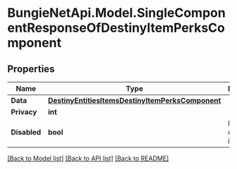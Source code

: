 
# BungieNetApi.Model.SingleComponentResponseOfDestinyItemPerksComponent

## Properties

Name | Type | Description | Notes
------------ | ------------- | ------------- | -------------
**Data** | [**DestinyEntitiesItemsDestinyItemPerksComponent**](DestinyEntitiesItemsDestinyItemPerksComponent.md) |  | [optional] 
**Privacy** | **int** |  | [optional] 
**Disabled** | **bool** | If true, this component is disabled. | [optional] 

[[Back to Model list]](../README.md#documentation-for-models)
[[Back to API list]](../README.md#documentation-for-api-endpoints)
[[Back to README]](../README.md)

